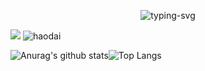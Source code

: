 <p align="center">
   <img src="https://readme-typing-svg.herokuapp.com?color=%2331F7A9&size=26&center=true&vCenter=true&width=600&lines=%E6%B5%A9%E5%91%86%E5%A4%A7%E5%B8%A5%E5%93%A5%EF%BD%9E" alt="typing-svg">
</p>

 <a href="https://www.instagram.com/ima_0621/"><img src="https://img.shields.io/badge/instagram%20@teen_developer-DD2476?style=for-the-badge&logo=instagram&logoColor=white"/></a>  ![haodai](https://komarev.com/ghpvc/?username=a596116)


![Anurag's github stats](https://github-readme-stats.vercel.app/api?username=a596116&show_icons=true&theme=vue-dark)![Top Langs](https://github-readme-stats.vercel.app/api/top-langs/?username=a596116&show_icons=true&layout=compact&theme=vue-dark)


